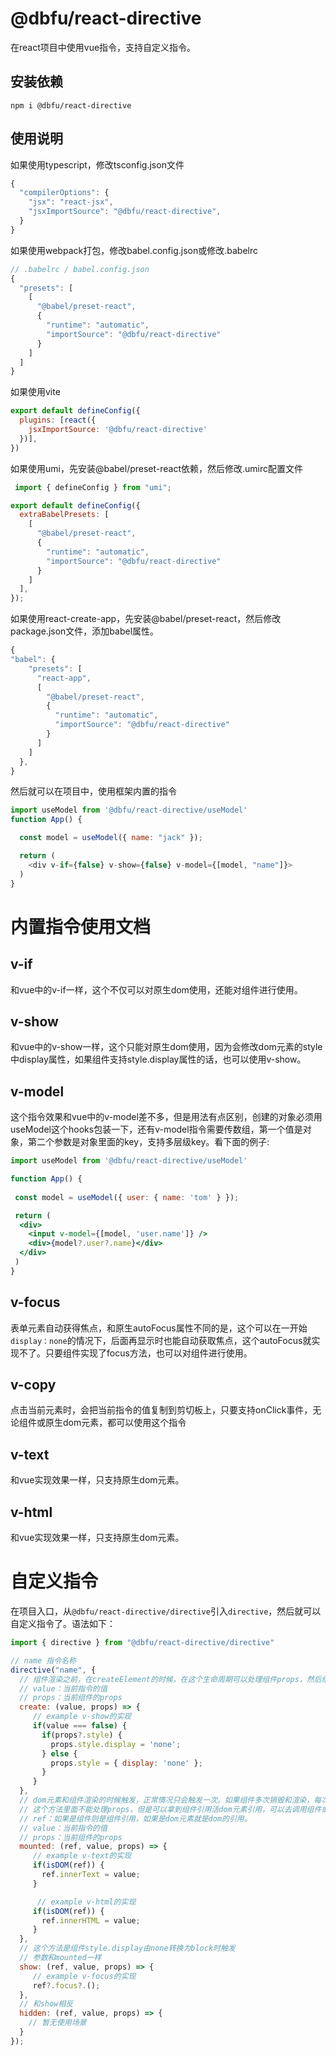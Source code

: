 # @dbfu/react-directive

在react项目中使用vue指令，支持自定义指令。

## 安装依赖

```
npm i @dbfu/react-directive
```

## 使用说明

如果使用typescript，修改tsconfig.json文件

```js
{
  "compilerOptions": {
    "jsx": "react-jsx",
    "jsxImportSource": "@dbfu/react-directive",
  }
}
```

如果使用webpack打包，修改babel.config.json或修改.babelrc

```js
// .babelrc / babel.config.json
{
  "presets": [
    [
      "@babel/preset-react",
      {
        "runtime": "automatic",
        "importSource": "@dbfu/react-directive"
      }
    ]
  ]
}

```

如果使用vite

```js
export default defineConfig({
  plugins: [react({
    jsxImportSource: '@dbfu/react-directive'
  })],
})
```


如果使用umi，先安装@babel/preset-react依赖，然后修改.umirc配置文件

```js
 import { defineConfig } from "umi";

export default defineConfig({
  extraBabelPresets: [
    [
      "@babel/preset-react",
      {
        "runtime": "automatic",
        "importSource": "@dbfu/react-directive"
      }
    ]
  ],
});
```

如果使用react-create-app，先安装@babel/preset-react，然后修改package.json文件，添加babel属性。

```js
{
"babel": {
    "presets": [
      "react-app",
      [
        "@babel/preset-react",
        {
          "runtime": "automatic",
          "importSource": "@dbfu/react-directive"
        }
      ]
    ]
  },
}
```


然后就可以在项目中，使用框架内置的指令

```js
import useModel from '@dbfu/react-directive/useModel'
function App() {

  const model = useModel({ name: "jack" });

  return (
    <div v-if={false} v-show={false} v-model={[model, "name"]}>
  )
}
```

# 内置指令使用文档

## v-if

和vue中的v-if一样，这个不仅可以对原生dom使用，还能对组件进行使用。

## v-show

和vue中的v-show一样，这个只能对原生dom使用，因为会修改dom元素的style中display属性，如果组件支持style.display属性的话，也可以使用v-show。

## v-model

这个指令效果和vue中的v-model差不多，但是用法有点区别，创建的对象必须用useModel这个hooks包装一下，还有v-model指令需要传数组，第一个值是对象，第二个参数是对象里面的key，支持多层级key。看下面的例子:

```jsx
import useModel from '@dbfu/react-directive/useModel'

function App() {
 
 const model = useModel({ user: { name: 'tom' } });

 return (
  <div>
    <input v-model={[model, 'user.name']} />
    <div>{model?.user?.name}</div>
  </div>
 )
}

```

## v-focus

表单元素自动获得焦点，和原生autoFocus属性不同的是，这个可以在一开始`display：none`的情况下，后面再显示时也能自动获取焦点，这个autoFocus就实现不了。只要组件实现了focus方法，也可以对组件进行使用。

## v-copy

点击当前元素时，会把当前指令的值复制到剪切板上，只要支持onClick事件，无论组件或原生dom元素，都可以使用这个指令

## v-text

和vue实现效果一样，只支持原生dom元素。

## v-html

和vue实现效果一样，只支持原生dom元素。

# 自定义指令

在项目入口，从`@dbfu/react-directive/directive`引入`directive`，然后就可以自定义指令了。语法如下：

```js
import { directive } from "@dbfu/react-directive/directive"

// name 指令名称
directive("name", {
  // 组件渲染之前，在createElement的时候，在这个生命周期可以处理组件props，然后组件渲染的时候，可以拿到处理后的props。注意这个方法只要组件一重新render，就会触发一次。如果返回false这个组件就不渲染了。
  // value：当前指令的值
  // props：当前组件的props
  create: (value, props) => {
     // example v-show的实现
     if(value === false) {
       if(props?.style) {
         props.style.display = 'none';
       } else {
         props.style = { display: 'none' };
       }
     } 
  },
  // dom元素和组件渲染的时候触发，正常情况只会触发一次。如果组件多次销毁和渲染，每次渲染都会触发这个方法。
  // 这个方法里面不能处理props，但是可以拿到组件引用活dom元素引用，可以去调用组件或dom元素的方法
  // ref：如果是组件则是组件引用，如果是dom元素就是dom的引用。
  // value：当前指令的值
  // props：当前组件的props
  mounted: (ref, value, props) => {
     // example v-text的实现
     if(isDOM(ref)) {
       ref.innerText = value;
     }

      // example v-html的实现
     if(isDOM(ref)) {
       ref.innerHTML = value;
     } 
  },
  // 这个方法是组件style.display由none转换为block时触发
  // 参数和mounted一样
  show: (ref, value, props) => {
     // example v-focus的实现
     ref?.focus?.();
  },
  // 和show相反
  hidden: (ref, value, props) => {
    // 暂无使用场景
  }
});
```
